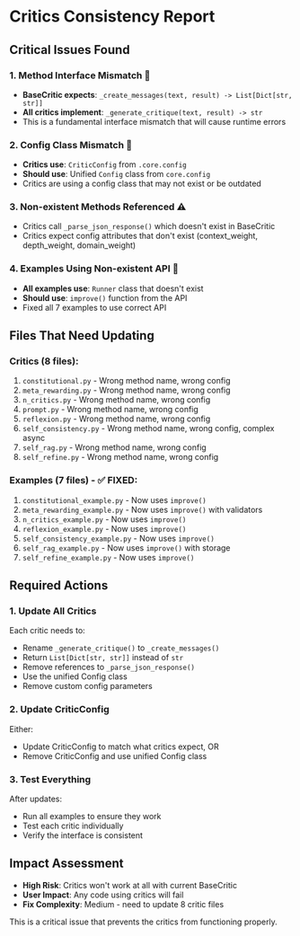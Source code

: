 # Critics Consistency Report

## Critical Issues Found

### 1. **Method Interface Mismatch** 🚨
- **BaseCritic expects**: `_create_messages(text, result) -> List[Dict[str, str]]`
- **All critics implement**: `_generate_critique(text, result) -> str`
- This is a fundamental interface mismatch that will cause runtime errors

### 2. **Config Class Mismatch** 🚨
- **Critics use**: `CriticConfig` from `.core.config`
- **Should use**: Unified `Config` class from `core.config`
- Critics are using a config class that may not exist or be outdated

### 3. **Non-existent Methods Referenced** ⚠️
- Critics call `_parse_json_response()` which doesn't exist in BaseCritic
- Critics expect config attributes that don't exist (context_weight, depth_weight, domain_weight)

### 4. **Examples Using Non-existent API** 🚨
- **All examples use**: `Runner` class that doesn't exist
- **Should use**: `improve()` function from the API
- Fixed all 7 examples to use correct API

## Files That Need Updating

### Critics (8 files):
1. `constitutional.py` - Wrong method name, wrong config
2. `meta_rewarding.py` - Wrong method name, wrong config
3. `n_critics.py` - Wrong method name, wrong config
4. `prompt.py` - Wrong method name, wrong config
5. `reflexion.py` - Wrong method name, wrong config
6. `self_consistency.py` - Wrong method name, wrong config, complex async
7. `self_rag.py` - Wrong method name, wrong config
8. `self_refine.py` - Wrong method name, wrong config

### Examples (7 files) - ✅ FIXED:
1. `constitutional_example.py` - Now uses `improve()`
2. `meta_rewarding_example.py` - Now uses `improve()` with validators
3. `n_critics_example.py` - Now uses `improve()`
4. `reflexion_example.py` - Now uses `improve()`
5. `self_consistency_example.py` - Now uses `improve()`
6. `self_rag_example.py` - Now uses `improve()` with storage
7. `self_refine_example.py` - Now uses `improve()`

## Required Actions

### 1. Update All Critics
Each critic needs to:
- Rename `_generate_critique()` to `_create_messages()`
- Return `List[Dict[str, str]]` instead of `str`
- Remove references to `_parse_json_response()`
- Use the unified Config class
- Remove custom config parameters

### 2. Update CriticConfig
Either:
- Update CriticConfig to match what critics expect, OR
- Remove CriticConfig and use unified Config class

### 3. Test Everything
After updates:
- Run all examples to ensure they work
- Test each critic individually
- Verify the interface is consistent

## Impact Assessment

- **High Risk**: Critics won't work at all with current BaseCritic
- **User Impact**: Any code using critics will fail
- **Fix Complexity**: Medium - need to update 8 critic files

This is a critical issue that prevents the critics from functioning properly.